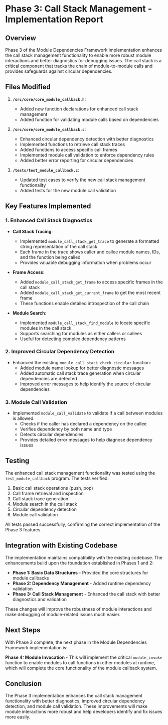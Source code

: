# Phase 3: Call Stack Management - Implementation Report

## Overview

Phase 3 of the Module Dependencies Framework implementation enhances the call stack management functionality to enable more robust module interactions and better diagnostics for debugging issues. The call stack is a critical component that tracks the chain of module-to-module calls and provides safeguards against circular dependencies.

## Files Modified

1. **`/src/core/core_module_callback.h`**:
   - Added new function declarations for enhanced call stack management
   - Added function for validating module calls based on dependencies

2. **`/src/core/core_module_callback.c`**:
   - Enhanced circular dependency detection with better diagnostics
   - Implemented functions to retrieve call stack traces
   - Added functions to access specific call frames
   - Implemented module call validation to enforce dependency rules
   - Added better error reporting for circular dependencies

3. **`/tests/test_module_callback.c`**:
   - Updated test cases to verify the new call stack management functionality
   - Added tests for the new module call validation

## Key Features Implemented

### 1. Enhanced Call Stack Diagnostics

- **Call Stack Tracing**:
  - Implemented `module_call_stack_get_trace` to generate a formatted string representation of the call stack
  - Each frame in the trace shows caller and callee module names, IDs, and the function being called
  - Provides valuable debugging information when problems occur

- **Frame Access**:
  - Added `module_call_stack_get_frame` to access specific frames in the call stack
  - Added `module_call_stack_get_current_frame` to get the most recent frame
  - These functions enable detailed introspection of the call chain

- **Module Search**:
  - Implemented `module_call_stack_find_module` to locate specific modules in the call stack
  - Supports searching for modules as either callers or callees
  - Useful for detecting complex dependency patterns

### 2. Improved Circular Dependency Detection

- Enhanced the existing `module_call_stack_check_circular` function:
  - Added module name lookup for better diagnostic messages
  - Added automatic call stack trace generation when circular dependencies are detected
  - Improved error messages to help identify the source of circular dependencies

### 3. Module Call Validation

- Implemented `module_call_validate` to validate if a call between modules is allowed:
  - Checks if the caller has declared a dependency on the callee
  - Verifies dependency by both name and type
  - Detects circular dependencies
  - Provides detailed error messages to help diagnose dependency issues

## Testing

The enhanced call stack management functionality was tested using the `test_module_callback` program. The tests verified:

1. Basic call stack operations (push, pop)
2. Call frame retrieval and inspection
3. Call stack trace generation
4. Module search in the call stack
5. Circular dependency detection
6. Module call validation

All tests passed successfully, confirming the correct implementation of the Phase 3 features.

## Integration with Existing Codebase

The implementation maintains compatibility with the existing codebase. The enhancements build upon the foundation established in Phases 1 and 2:

- **Phase 1: Basic Data Structures** - Provided the core structures for module callbacks
- **Phase 2: Dependency Management** - Added runtime dependency validation
- **Phase 3: Call Stack Management** - Enhanced the call stack with better diagnostics and validation

These changes will improve the robustness of module interactions and make debugging of module-related issues much easier.

## Next Steps

With Phase 3 complete, the next phase in the Module Dependencies Framework implementation is:

**Phase 4: Module Invocation** - This will implement the critical `module_invoke` function to enable modules to call functions in other modules at runtime, which will complete the core functionality of the module callback system.

## Conclusion

The Phase 3 implementation enhances the call stack management functionality with better diagnostics, improved circular dependency detection, and module call validation. These improvements will make module interactions more robust and help developers identify and fix issues more easily.
